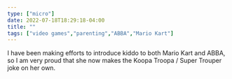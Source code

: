 ```yaml
---
type: ["micro"]
date: 2022-07-18T18:29:18-04:00
title: ""
tags: ["video games","parenting","ABBA","Mario Kart"]
---
```

I have been making efforts to introduce kiddo to both Mario Kart and ABBA, so I am very proud that she now makes the Koopa Troopa / Super Trouper joke on her own.

